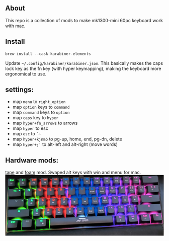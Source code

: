 ## About
This repo is a collection of mods to make mk1300-mini 60pc keyboard work with mac. 
## Install
```shell
brew install --cask karabiner-elements
```
Update `~/.config/karabiner/karabiner.json`. This basically makes the caps lock key as the fn key (with hyper keymapping), making the keyboard more ergonomical to use. 

## settings: 
* map `menu` to `right_option`
* map `option` keys to `command`
* map `command` keys to `option`
* map `caps` key to `hyper`
* map `hyper+fn_arrows` to arrows 
* map `hyper` to esc 
* map `esc` to `` `~ `` 
* map `hyper+kjnmb` to pg-up, home, end, pg-dn, delete
* map `hyper+;'` to alt-left and alt-right (move words)

## Hardware mods:
[tape](https://www.reddit.com/r/MechanicalKeyboards/comments/okf3bi/tape_mod/) and [foam](https://www.reddit.com/r/mkindia/comments/wt26nu/can_i_use_this_packaging_foam_for_modding_my/) mod. Swaped alt keys with win and menu for mac. 
![Alt text](mk1300mini.jpg?raw=true "Title")
